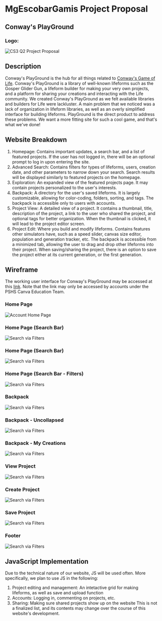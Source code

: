 # MgEscobarGamis Project Proposal

## Conway's PlayGround
### Logo:
![CS3  Q2 Project Proposal](https://github.com/user-attachments/assets/fd049769-18d8-4315-8382-07bf89bfb3a0)

## Description
Conway's PlayGround is the hub for all things related to [Conway's Game of Life](https://en.wikipedia.org/wiki/Conway%27s_Game_of_Life). Conway's PlayGround is a library of well-known lifeforms such as the Gosper Glider Gun, a lifeform builder for making your very own projects, and a platform for sharing your creations and interacting with the Life community. We created Conway's PlayGround as we felt available libraries and builders for Life were lackluster. A main problem that we noticed was a lack of organization in lifeform libraries, as well as an overly simplified interface for building lifeforms. PlayGround is the direct product to address these problems. We want a more fitting site for such a cool game, and that's what we've done!

## Website Breakdown
1) Homepage: Contains important updates, a search bar, and a list of featured projects. If the user has not logged in, there will be an optional prompt to log in upon entering the site.
2) Advanced Search: Contains filters for types of lifeforms, users, creation date, and other parameters to narrow down your search. Search results will be displayed similarly to featured projects on the homepage.
3) Exploration: An expanded view of the featured projects page. It may contain projects personalized to the user's interests.
4) Backpack: A directory for the user's saved lifeforms. It is largely customizable, allowing for color-coding, folders, sorting, and tags. The backpack is accessible only to users with accounts.
5) Project View: A detailed view of a project. It contains a thumbnail, title, description of the project, a link to the user who shared the project, and optional tags for better organization. When the thumbnail is clicked, it will lead to the project editor screen.
6) Project Edit: Where you build and modify lifeforms. Contains features other simulators have, such as a speed slider, canvas size editor, population and generation tracker, etc. The backpack is accessible from a minimized tab, allowing the user to drag and drop other lifeforms into their project. When saving/sharing the project, there is an option to save the project either at its current generation, or the first generation.

## Wireframe
The working user interface for Conway's PlayGround may be accessed at this [link](https://www.canva.com/design/DAG2zR02FDs/DpkxQuONIKW5XFavxaDppg/edit?utm_content=DAG2zR02FDs&utm_campaign=designshare&utm_medium=link2&utm_source=sharebutton). Note that the link may only be accessed by accounts under the PSHS Canva Education Team.

### **Home Page**
![Account Home Page](./assets/[CS3]%20Q2%20Project%20Proposal/Home%20Page.png "Home Page")

### Home Page (Search Bar)
![Search via Filters](./assets/[CS3]%20Q2%20Project%20Proposal/Home%20Page%20w_%20dropdown.png)

### Home Page (Search Bar)
![Search via Filters](./assets/[CS3]%20Q2%20Project%20Proposal/Home%20Page%20[Search].png)

### Home Page (Search Bar - Filters)
![Search via Filters](./assets/[CS3]%20Q2%20Project%20Proposal/Home%20Page%20[Search]%20(2).png)

### Backpack
![Search via Filters](./assets/[CS3]%20Q2%20Project%20Proposal/Backpack.png)

### Backpack - Uncollapsed
![Search via Filters](./assets/[CS3]%20Q2%20Project%20Proposal/Backpack%20-%20Uncollapsed.png)

### Backpack - My Creations
![Search via Filters](./assets/[CS3]%20Q2%20Project%20Proposal/Backpack%20-%20Uncollapsed%20(2).png)

### View Project
![Search via Filters](./assets/[CS3]%20Q2%20Project%20Proposal/File%20View.png)

### Create Project
![Search via Filters](./assets/[CS3]%20Q2%20Project%20Proposal/Create%20Project.png)

### Save Project
![Search via Filters](./assets/[CS3]%20Q2%20Project%20Proposal/Save%20Project.png)

### Footer
![Search via Filters](./assets/[CS3]%20Q2%20Project%20Proposal/Footer.png)

## JavaScript Implementation

Due to the technical nature of our website, JS will be used often. More specifically, we plan to use JS in the following:
1. Project editing and management: An intetactive grid for making lifeforms, as well as save and upload function
2. Accounts: Logging in, commenting on projects, etc.
3. Sharing: Making sure shared projects show up on the website
This is not a finalized list, and its contents may change over the course of this website's development.